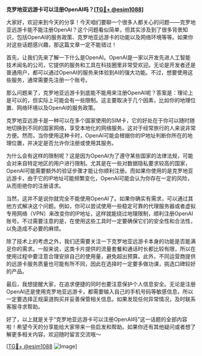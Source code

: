 **克罗地亚远游卡可以注册OpenAI吗？[[TG💪+ @esim1088](https://t.me/s/esim1088)]**

大家好，欢迎来到今天的分享！今天咱们要聊一个很多人都关心的问题——克罗地亚远游卡能不能注册OpenAI？这个问题看似简单，但其实涉及到了很多背景知识，包括OpenAI的服务政策、克罗地亚远游卡的功能以及网络环境等等。如果你对这些话题感兴趣，那这篇文章一定不能错过！

首先，让我们先来了解一下什么是OpenAI。OpenAI是一家以开发先进人工智能技术闻名的公司，它提供的服务和工具在科技圈里非常受欢迎。无论是开发者还是普通用户，都可以通过OpenAI的服务来体验到AI的强大功能。不过，想要使用这些服务，通常需要先注册一个账号。

那么问题来了，克罗地亚远游卡到底能不能用来注册OpenAI呢？答案是：理论上是可以的，但实际上可能会有一些限制。这主要取决于几个因素，比如你的地理位置、网络环境以及OpenAI的服务政策。

克罗地亚远游卡是一种可以在多个国家使用的SIM卡，它的好处在于你可以随时随地切换到不同的国家网络，享受本地化的网络服务。这对于经常旅行的人来说非常方便。然而，当你使用这种卡时，OpenAI可能会根据你的IP地址判断你所在的地理位置，并决定是否允许你注册或使用其服务。

为什么会有这样的限制呢？这是因为OpenAI为了遵守某些国家的法律法规，可能会对来自特定地区的用户进行限制。尤其是在一些对数据隐私要求较高的国家，OpenAI可能需要额外的验证步骤才能让你顺利注册。而如果你使用的是克罗地亚远游卡，由于它的IP地址可能频繁变化，OpenAI可能会认为你存在一定的风险，从而拒绝你的注册请求。

当然，这并不是说你就完全不能使用OpenAI了。如果你确实有需求，可以通过其他方式解决这个问题。例如，你可以尝试使用一些稳定可靠的代理服务器或者虚拟专用网络（VPN）来改变你的IP地址，这样就能绕过地理限制，顺利注册OpenAI账号。不过需要注意的是，在使用这些工具时一定要确保它们的安全性和合法性，以免造成不必要的麻烦。

除了技术上的考虑之外，我们还需要关注一下克罗地亚远游卡本身的功能是否能满足你的需求。一般来说，这类卡片提供的流量套餐和通话时长都比较有限，所以在使用过程中要注意合理安排自己的使用量，避免超出预算。此外，不同运营商提供的远游卡服务质量也可能有所不同，因此在选择时一定要多做功课，挑选口碑较好的产品。

最后，我想提醒大家，在追求便捷的同时也要注意保护个人信息安全。无论是注册OpenAI还是使用克罗地亚远游卡，都需要输入自己的手机号码等敏感信息，所以一定要选择正规渠道购买并妥善保管相关信息。如果发现任何异常情况，及时联系客服寻求帮助。

好了，以上就是关于“克罗地亚远游卡可以注册OpenAI吗”这一话题的全部内容啦！希望今天的分享能给大家带来一些启发和帮助。如果你还有其他疑问或者想了解更多相关内容，欢迎随时留言交流哦～

[[TG💪+ @esim1088](https://t.me/s/esim1088) ![Image](https://i.postimg.cc/4NQfJmqS/Snipaste-2025-05-13-00-14-12.png)]